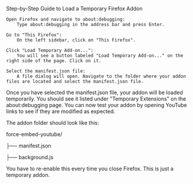 Step-by-Step Guide to Load a Temporary Firefox Addon

    Open Firefox and navigate to about:debugging:
        Type about:debugging in the address bar and press Enter.

    Go to "This Firefox":
        On the left sidebar, click on "This Firefox".

    Click "Load Temporary Add-on...":
        You will see a button labeled "Load Temporary Add-on..." on the right side of the page. Click on it.

    Select the manifest.json file:
        A file dialog will open. Navigate to the folder where your addon files are located and select the manifest.json file.

Once you have selected the manifest.json file, your addon will be loaded temporarily. You should see it listed under "Temporary Extensions" on the about:debugging page. You can now test your addon by opening YouTube links to see if they are modified as expected.

The addon folder should look like this:


force-embed-youtube/

├── manifest.json

├── background.js

You have to re-enable this every time you close Firefox. This is just a temporary addon.
